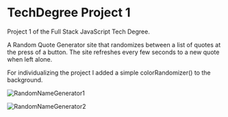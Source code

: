 # TechDegree Project 1


Project 1 of the Full Stack JavaScript Tech Degree.

A Random Quote Generator site that randomizes between a list of quotes at the press of a button. The site refreshes every few seconds to a new quote when left alone. 

For individualizing the project I added a simple colorRandomizer() to the background.

![RandomNameGenerator1](https://user-images.githubusercontent.com/54726803/115058013-c1ef8800-9eb2-11eb-84c9-f3e9ea521901.png)

![RandomNameGenerator2](https://user-images.githubusercontent.com/54726803/115058025-c61ba580-9eb2-11eb-96df-f47a52e2e2af.png)



